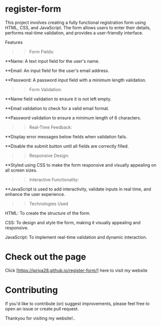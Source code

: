 # register-form
This project involves creating a fully functional registration form using HTML, CSS, and JavaScript. The form allows users to enter their details, performs real-time validation, and provides a user-friendly interface.

Features

>>Form Fields:

**Name: A text input field for the user's name.

**Email: An input field for the user's email address.

**Password: A password input field with a minimum length validation.

>>Form Validation:

**Name field validation to ensure it is not left empty.

**Email validation to check for a valid email format.

**Password validation to ensure a minimum length of 6 characters.

>>Real-Time Feedback:

**Display error messages below fields when validation fails.

**Disable the submit button until all fields are correctly filled.

>>Responsive Design:

**Styled using CSS to make the form responsive and visually appealing on all screen sizes.

>>Interactive Functionality:

**JavaScript is used to add interactivity, validate inputs in real time, and enhance the user experience.

>>Technologies Used

HTML: To create the structure of the form.

CSS: To design and style the form, making it visually appealing and responsive.

JavaScript: To implement real-time validation and dynamic interaction. 

# Check out the page

Click [https://jpriya28.github.io/register-form/] here to visit my  website

# Contributing

If you'd like to contribute (or) suggest improvements, please feel free to open an issue or create pull request.

Thankyou for visiting my  website!..


